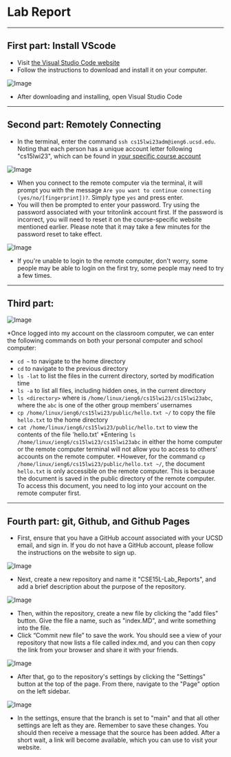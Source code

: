 # Lab Report
---

## First part: Install VScode

* Visit [the Visual Studio Code website](https://code.visualstudio.com/)
* Follow the instructions to download and install it on your computer.

![Image](Images/1.png)

* After downloading and installing, open Visual Studio Code

---

## Second part: Remotely Connecting

* In the terminal, enter the command `ssh cs15lwi23adm@ieng6.ucsd.edu`.
Noting that each person has a unique account letter following "cs15lwi23", which can be found in [your specific course account](https://sdacs.ucsd.edu/~icc/index.php)

![Image](Images/2.png)

* When you connect to the remote computer via the terminal, it will prompt you with the message `Are you want to continue connecting (yes/no/[fingerprint])?`. Simply type `yes` and press enter.
* You will then be prompted to enter your password. Try using the password associated with your tritonlink account first. If the password is incorrect, you will need to reset it on the course-specific website mentioned earlier. Please note that it may take a few minutes for the password reset to take effect.

![Image](Images/3.png)

* If you're unable to login to the remote computer, don't worry, some people may be able to login on the first try, some people may need to try a few times.
---
## Third part:
![Image](Images/resubmitVersion.png)

*Once logged into my account on the classroom computer, we can enter the following commands on both your personal computer and school computer:
- `cd ~` to navigate to the home directory
- `cd` to navigate to the previous directory
- `ls -lat` to list the files in the current directory, sorted by modification time
- `ls -a` to list all files, including hidden ones, in the current directory
- `ls <directory>` where <directory> is `/home/linux/ieng6/cs15lwi23/cs15lwi23abc`, where the `abc` is one of the other group members’ usernames
- `cp /home/linux/ieng6/cs15lwi23/public/hello.txt ~/` to copy the file `hello.txt` to the home directory
- `cat /home/linux/ieng6/cs15lwi23/public/hello.txt` to view the contents of the file 'hello.txt'
*Entering `ls /home/linux/ieng6/cs15lwi23/cs15lwi23abc` in either the home computer or the remote computer terminal will not allow you to access to others’ accounts on the remote computer. 
*However, for the command `cp /home/linux/ieng6/cs15lwi23/public/hello.txt ~/`, the document `hello.txt` is only accessible on the remote computer. This is because the document is saved in the public directory of the remote computer. To access this document, you need to log into your account on the remote computer first.
---

## Fourth part: git, Github, and Github Pages

* First, ensure that you have a GitHub account associated with your UCSD email, and sign in. If you do not have a GitHub account, please follow the instructions on the website to sign up.

![Image](Images/7.png)

* Next, create a new repository and name it "CSE15L-Lab_Reports", and add a brief description about the purpose of the repository.

![Image](Images/8.png)

* Then, within the repository, create a new file by clicking the "add files" button. Give the file a name, such as "index.MD", and write something into the file.
* Click “Commit new file” to save the work. You should see a view of your repository that now lists a file called index.md, and you can then copy the link from your browser and share it with your friends. 

![Image](Images/9.png)

* After that, go to the repository's settings by clicking the "Settings" button at the top of the page. From there, navigate to the "Page" option on the left sidebar.

![Image](Images/10.png)

* In the settings, ensure that the branch is set to "main" and that all other settings are left as they are. Remember to save these changes.
You should then receive a message that the source has been added. After a short wait, a link will become available, which you can use to visit your website.

